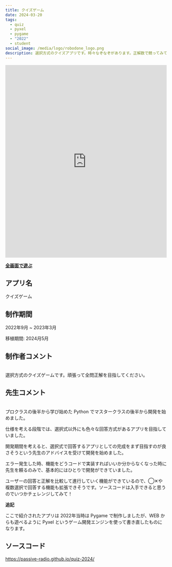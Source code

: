 ```yaml
---
title: クイズゲーム
date: 2024-03-20
tags:
  - quiz
  - pyxel
  - pygame
  - "2022"
  - student
social_image: /media/logo/robodone_logo.png
description: 選択方式のクイズアプリです。時々なぞなぞがあります。正解数で競ってみてください。Python で Pygame というゲーム開発エンジンを使って開発したものを、WEBアプリ化するために Pyxel に移植したものです。
---
```


<iframe src="https://passive-radio.github.io/quiz-2024/" width="100%" height="600px" frameborder="0" scrolling="no"></iframe>

<b>[全画面で遊ぶ](https://passive-radio.github.io/quiz-2024/)</b>

## アプリ名
クイズゲーム

## 制作期間
2022年9月 ~ 2023年3月

移植期間: 2024月5月

## 制作者コメント
<br>
選択方式のクイズゲームです。頑張って全問正解を目指してください。

## 先生コメント
<br>
プロクラスの後半から学び始めた Python でマスタークラスの後半から開発を始めました。

仕様を考える段階では、選択式以外にも色々な回答方式があるアプリを目指していました。

開発期間を考えると、選択式で回答するアプリとしての完成をまず目指すのが良さそうという先生のアドバイスを受けて開発を始めました。

エラー発生した時、機能をどうコードで実装すればいいか分からなくなった時に先生を頼るのみで、基本的にはひとりで開発ができていました。

ユーザーの回答と正解を比較して進行していく機能ができているので、◯✕や複数選択で回答する機能も拡張できそうです。ソースコードは入手できると思うのでいつかチェレンジしてみて！

<b>追記</b>

ここで紹介されたアプリは 2022年当時は Pygame で制作しましたが、WEB からも遊べるように Pyxel というゲーム開発エンジンを使って書き直したものになります。

## ソースコード
https://passive-radio.github.io/quiz-2024/
